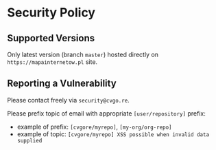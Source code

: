 # Security Policy

## Supported Versions

Only latest version (branch `master`) hosted directly on `https://mapainternetow.pl` site.

## Reporting a Vulnerability

Please contact freely via `security@cvgo.re`.

Please prefix topic of email with appropriate `[user/repository]` prefix:
- example of prefix: `[cvgore/myrepo]`, `[my-org/org-repo]`
- example of topic: `[cvgore/myrepo] XSS possible when invalid data supplied`
